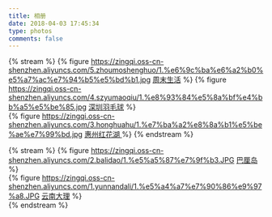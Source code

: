 ```yaml
---
title: 相册
date: 2018-04-03 17:45:34
type: photos
comments: false
---
```


{% stream %}
{% figure 
https://zingqi.oss-cn-shenzhen.aliyuncs.com/5.zhoumoshenghuo/1.%e6%9c%ba%e6%a2%b0%e5%a7%ac%e7%94%b5%e5%bd%b1.jpg
[周末生活](/photos-zhoumoshenghuo/)
%}
{% figure
https://zingqi.oss-cn-shenzhen.aliyuncs.com/4.szyumaoqiu/1.%e8%93%84%e5%8a%bf%e4%bb%a5%e5%be%85.jpg
[深圳羽毛球](/photos-szyumaoqiu/) 
%}   
{% figure
https://zingqi.oss-cn-shenzhen.aliyuncs.com/3.honghuahu/1.%e7%ba%a2%e8%8a%b1%e5%be%ae%e7%99%bd.jpg
[惠州红花湖 ](/photos-honghuahu/) 
%} 
{% endstream %} 

{% stream %} 
{% figure
https://zingqi.oss-cn-shenzhen.aliyuncs.com/2.balidao/1.%e5%a5%87%e7%9f%b3.JPG
[巴厘岛](/photos-balidao/) 
%}  
{% figure
https://zingqi.oss-cn-shenzhen.aliyuncs.com/1.yunnandali/1.%e5%a4%a7%e7%90%86%e9%97%a8.JPG
[云南大理](/photos-yunnandali/) 
%}  
{% endstream %}